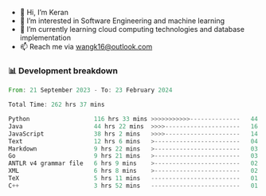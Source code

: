 - 👋 Hi, I’m Keran
- 👀 I’m interested in Software Engineering and machine learning
- 🌱 I’m currently learning cloud computing technologies and database implementation
- 📫 Reach me via wangk16@outlook.com


###  📊 Development breakdown
<!--START_SECTION:waka-->

```rust
From: 21 September 2023 - To: 23 February 2024

Total Time: 262 hrs 37 mins

Python                  116 hrs 33 mins >>>>>>>>>>>--------------   44.23 %
Java                    44 hrs 22 mins  >>>>---------------------   16.84 %
JavaScript              38 hrs 2 mins   >>>>---------------------   14.43 %
Text                    12 hrs 6 mins   >------------------------   04.60 %
Markdown                9 hrs 22 mins   >------------------------   03.55 %
Go                      9 hrs 21 mins   >------------------------   03.55 %
ANTLR v4 grammar file   6 hrs 9 mins    >------------------------   02.33 %
XML                     6 hrs 8 mins    >------------------------   02.33 %
TeX                     5 hrs 11 mins   -------------------------   01.97 %
C++                     3 hrs 52 mins   -------------------------   01.47 %
```

<!--END_SECTION:waka-->

<!---
keran-w/keran-w is a ✨ special ✨ repository because its `README.md` (this file) appears on your GitHub profile.
You can click the Preview link to take a look at your changes.
--->
